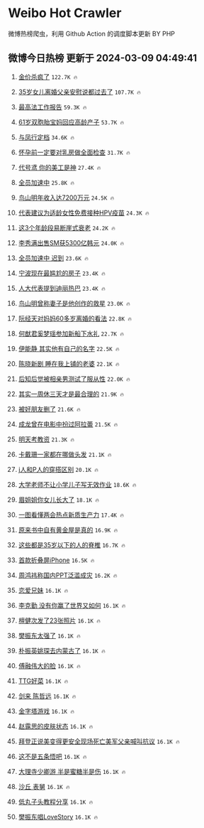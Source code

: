 # Weibo Hot Crawler 



微博热榜爬虫，利用 Github Action 的调度脚本更新 BY PHP 


## 微博今日热榜 更新于 2024-03-09 04:49:41 
1. [金价杀疯了](https://s.weibo.com/weibo?q=%23%E9%87%91%E4%BB%B7%E6%9D%80%E7%96%AF%E4%BA%86%23&t=31&band_rank=1&Refer=top) `122.7K 🔥` 

1. [35岁女儿离婚父亲安慰说都过去了](https://s.weibo.com/weibo?q=%2335%E5%B2%81%E5%A5%B3%E5%84%BF%E7%A6%BB%E5%A9%9A%E7%88%B6%E4%BA%B2%E5%AE%89%E6%85%B0%E8%AF%B4%E9%83%BD%E8%BF%87%E5%8E%BB%E4%BA%86%23&t=31&band_rank=2&Refer=top) `107.7K 🔥` 

1. [最高法工作报告](https://s.weibo.com/weibo?q=%23%E6%9C%80%E9%AB%98%E6%B3%95%E5%B7%A5%E4%BD%9C%E6%8A%A5%E5%91%8A%23&t=31&band_rank=3&Refer=top) `59.3K 🔥` 

1. [61岁双胞胎宝妈回应高龄产子](https://s.weibo.com/weibo?q=%2361%E5%B2%81%E5%8F%8C%E8%83%9E%E8%83%8E%E5%AE%9D%E5%A6%88%E5%9B%9E%E5%BA%94%E9%AB%98%E9%BE%84%E4%BA%A7%E5%AD%90%23&t=31&band_rank=4&Refer=top) `53.7K 🔥` 

1. [与凤行定档](https://s.weibo.com/weibo?q=%E4%B8%8E%E5%87%A4%E8%A1%8C%E5%AE%9A%E6%A1%A3&t=31&band_rank=5&Refer=top) `34.6K 🔥` 

1. [怀孕前一定要对乳房做全面检查](https://s.weibo.com/weibo?q=%23%E6%80%80%E5%AD%95%E5%89%8D%E4%B8%80%E5%AE%9A%E8%A6%81%E5%AF%B9%E4%B9%B3%E6%88%BF%E5%81%9A%E5%85%A8%E9%9D%A2%E6%A3%80%E6%9F%A5%23&t=31&band_rank=6&Refer=top) `31.7K 🔥` 

1. [代号鸢 你的美工是神](https://s.weibo.com/weibo?q=%E4%BB%A3%E5%8F%B7%E9%B8%A2%20%E4%BD%A0%E7%9A%84%E7%BE%8E%E5%B7%A5%E6%98%AF%E7%A5%9E&t=31&band_rank=7&Refer=top) `27.4K 🔥` 

1. [全员加速中](https://s.weibo.com/weibo?q=%E5%85%A8%E5%91%98%E5%8A%A0%E9%80%9F%E4%B8%AD&t=31&band_rank=8&Refer=top) `25.8K 🔥` 

1. [鸟山明年收入达7200万元](https://s.weibo.com/weibo?q=%23%E9%B8%9F%E5%B1%B1%E6%98%8E%E5%B9%B4%E6%94%B6%E5%85%A5%E8%BE%BE7200%E4%B8%87%E5%85%83%23&t=31&band_rank=9&Refer=top) `24.5K 🔥` 

1. [代表建议为适龄女性免费接种HPV疫苗](https://s.weibo.com/weibo?q=%23%E4%BB%A3%E8%A1%A8%E5%BB%BA%E8%AE%AE%E4%B8%BA%E9%80%82%E9%BE%84%E5%A5%B3%E6%80%A7%E5%85%8D%E8%B4%B9%E6%8E%A5%E7%A7%8DHPV%E7%96%AB%E8%8B%97%23&t=31&band_rank=10&Refer=top) `24.3K 🔥` 

1. [这3个年龄段易断崖式衰老](https://s.weibo.com/weibo?q=%23%E8%BF%993%E4%B8%AA%E5%B9%B4%E9%BE%84%E6%AE%B5%E6%98%93%E6%96%AD%E5%B4%96%E5%BC%8F%E8%A1%B0%E8%80%81%23&t=31&band_rank=11&Refer=top) `24.2K 🔥` 

1. [李秀满出售SM获5300亿韩元](https://s.weibo.com/weibo?q=%23%E6%9D%8E%E7%A7%80%E6%BB%A1%E5%87%BA%E5%94%AESM%E8%8E%B75300%E4%BA%BF%E9%9F%A9%E5%85%83%23&t=31&band_rank=12&Refer=top) `24.0K 🔥` 

1. [全员加速中 迟到](https://s.weibo.com/weibo?q=%E5%85%A8%E5%91%98%E5%8A%A0%E9%80%9F%E4%B8%AD%20%E8%BF%9F%E5%88%B0&t=31&band_rank=13&Refer=top) `23.6K 🔥` 

1. [宁波现在最尴尬的房子](https://s.weibo.com/weibo?q=%23%E5%AE%81%E6%B3%A2%E7%8E%B0%E5%9C%A8%E6%9C%80%E5%B0%B4%E5%B0%AC%E7%9A%84%E6%88%BF%E5%AD%90%23&t=31&band_rank=14&Refer=top) `23.4K 🔥` 

1. [人大代表提到迪丽热巴](https://s.weibo.com/weibo?q=%23%E4%BA%BA%E5%A4%A7%E4%BB%A3%E8%A1%A8%E6%8F%90%E5%88%B0%E8%BF%AA%E4%B8%BD%E7%83%AD%E5%B7%B4%23&t=31&band_rank=15&Refer=top) `23.4K 🔥` 

1. [鸟山明曾称妻子是他创作的救星](https://s.weibo.com/weibo?q=%23%E9%B8%9F%E5%B1%B1%E6%98%8E%E6%9B%BE%E7%A7%B0%E5%A6%BB%E5%AD%90%E6%98%AF%E4%BB%96%E5%88%9B%E4%BD%9C%E7%9A%84%E6%95%91%E6%98%9F%23&t=31&band_rank=16&Refer=top) `23.0K 🔥` 

1. [阮经天对妈妈60多岁离婚的看法](https://s.weibo.com/weibo?q=%E9%98%AE%E7%BB%8F%E5%A4%A9%E5%AF%B9%E5%A6%88%E5%A6%8860%E5%A4%9A%E5%B2%81%E7%A6%BB%E5%A9%9A%E7%9A%84%E7%9C%8B%E6%B3%95&t=31&band_rank=17&Refer=top) `22.8K 🔥` 

1. [何猷君奚梦瑶参加新船下水礼](https://s.weibo.com/weibo?q=%23%E4%BD%95%E7%8C%B7%E5%90%9B%E5%A5%9A%E6%A2%A6%E7%91%B6%E5%8F%82%E5%8A%A0%E6%96%B0%E8%88%B9%E4%B8%8B%E6%B0%B4%E7%A4%BC%23&t=31&band_rank=18&Refer=top) `22.7K 🔥` 

1. [伊能静 其实他有自己的名字](https://s.weibo.com/weibo?q=%E4%BC%8A%E8%83%BD%E9%9D%99%20%E5%85%B6%E5%AE%9E%E4%BB%96%E6%9C%89%E8%87%AA%E5%B7%B1%E7%9A%84%E5%90%8D%E5%AD%97&t=31&band_rank=19&Refer=top) `22.5K 🔥` 

1. [陈晓新剧 睡在我上铺的老婆](https://s.weibo.com/weibo?q=%E9%99%88%E6%99%93%E6%96%B0%E5%89%A7%20%E7%9D%A1%E5%9C%A8%E6%88%91%E4%B8%8A%E9%93%BA%E7%9A%84%E8%80%81%E5%A9%86&t=31&band_rank=20&Refer=top) `22.1K 🔥` 

1. [后知后觉被相亲男测试了服从性](https://s.weibo.com/weibo?q=%23%E5%90%8E%E7%9F%A5%E5%90%8E%E8%A7%89%E8%A2%AB%E7%9B%B8%E4%BA%B2%E7%94%B7%E6%B5%8B%E8%AF%95%E4%BA%86%E6%9C%8D%E4%BB%8E%E6%80%A7%23&t=31&band_rank=21&Refer=top) `22.0K 🔥` 

1. [其实一周休三天才是最合理的](https://s.weibo.com/weibo?q=%23%E5%85%B6%E5%AE%9E%E4%B8%80%E5%91%A8%E4%BC%91%E4%B8%89%E5%A4%A9%E6%89%8D%E6%98%AF%E6%9C%80%E5%90%88%E7%90%86%E7%9A%84%23&t=31&band_rank=22&Refer=top) `21.9K 🔥` 

1. [被好朋友删了](https://s.weibo.com/weibo?q=%23%E8%A2%AB%E5%A5%BD%E6%9C%8B%E5%8F%8B%E5%88%A0%E4%BA%86%23&t=31&band_rank=23&Refer=top) `21.6K 🔥` 

1. [成龙曾在电影中扮过阿拉蕾](https://s.weibo.com/weibo?q=%23%E6%88%90%E9%BE%99%E6%9B%BE%E5%9C%A8%E7%94%B5%E5%BD%B1%E4%B8%AD%E6%89%AE%E8%BF%87%E9%98%BF%E6%8B%89%E8%95%BE%23&t=31&band_rank=24&Refer=top) `21.5K 🔥` 

1. [明天考教资](https://s.weibo.com/weibo?q=%E6%98%8E%E5%A4%A9%E8%80%83%E6%95%99%E8%B5%84&t=31&band_rank=25&Refer=top) `21.3K 🔥` 

1. [卡戴珊一家都在哪做头发](https://s.weibo.com/weibo?q=%23%E5%8D%A1%E6%88%B4%E7%8F%8A%E4%B8%80%E5%AE%B6%E9%83%BD%E5%9C%A8%E5%93%AA%E5%81%9A%E5%A4%B4%E5%8F%91%23&t=31&band_rank=26&Refer=top) `21.1K 🔥` 

1. [j人和P人的穿搭区别](https://s.weibo.com/weibo?q=%23j%E4%BA%BA%E5%92%8CP%E4%BA%BA%E7%9A%84%E7%A9%BF%E6%90%AD%E5%8C%BA%E5%88%AB%23&t=31&band_rank=27&Refer=top) `20.1K 🔥` 

1. [大学老师不让小学儿子写无效作业](https://s.weibo.com/weibo?q=%23%E5%A4%A7%E5%AD%A6%E8%80%81%E5%B8%88%E4%B8%8D%E8%AE%A9%E5%B0%8F%E5%AD%A6%E5%84%BF%E5%AD%90%E5%86%99%E6%97%A0%E6%95%88%E4%BD%9C%E4%B8%9A%23&t=31&band_rank=28&Refer=top) `18.6K 🔥` 

1. [眉姐姐你女儿长大了](https://s.weibo.com/weibo?q=%23%E7%9C%89%E5%A7%90%E5%A7%90%E4%BD%A0%E5%A5%B3%E5%84%BF%E9%95%BF%E5%A4%A7%E4%BA%86%23&t=31&band_rank=29&Refer=top) `18.1K 🔥` 

1. [一图看懂两会热点新质生产力](https://s.weibo.com/weibo?q=%23%E4%B8%80%E5%9B%BE%E7%9C%8B%E6%87%82%E4%B8%A4%E4%BC%9A%E7%83%AD%E7%82%B9%E6%96%B0%E8%B4%A8%E7%94%9F%E4%BA%A7%E5%8A%9B%23&t=31&band_rank=30&Refer=top) `17.4K 🔥` 

1. [原来书中自有黄金屋是真的](https://s.weibo.com/weibo?q=%E5%8E%9F%E6%9D%A5%E4%B9%A6%E4%B8%AD%E8%87%AA%E6%9C%89%E9%BB%84%E9%87%91%E5%B1%8B%E6%98%AF%E7%9C%9F%E7%9A%84&t=31&band_rank=31&Refer=top) `16.9K 🔥` 

1. [这些都是35岁以下的人的脊椎](https://s.weibo.com/weibo?q=%E8%BF%99%E4%BA%9B%E9%83%BD%E6%98%AF35%E5%B2%81%E4%BB%A5%E4%B8%8B%E7%9A%84%E4%BA%BA%E7%9A%84%E8%84%8A%E6%A4%8E&t=31&band_rank=32&Refer=top) `16.7K 🔥` 

1. [首款折叠屏iPhone](https://s.weibo.com/weibo?q=%23%E9%A6%96%E6%AC%BE%E6%8A%98%E5%8F%A0%E5%B1%8FiPhone%23&t=31&band_rank=33&Refer=top) `16.5K 🔥` 

1. [周鸿祎称国内PPT泛滥成灾](https://s.weibo.com/weibo?q=%23%E5%91%A8%E9%B8%BF%E7%A5%8E%E7%A7%B0%E5%9B%BD%E5%86%85PPT%E6%B3%9B%E6%BB%A5%E6%88%90%E7%81%BE%23&t=31&band_rank=34&Refer=top) `16.2K 🔥` 

1. [恋爱兄妹](https://s.weibo.com/weibo?q=%E6%81%8B%E7%88%B1%E5%85%84%E5%A6%B9&t=31&band_rank=35&Refer=top) `16.1K 🔥` 

1. [李克勤 没有你赢了世界又如何](https://s.weibo.com/weibo?q=%E6%9D%8E%E5%85%8B%E5%8B%A4%20%E6%B2%A1%E6%9C%89%E4%BD%A0%E8%B5%A2%E4%BA%86%E4%B8%96%E7%95%8C%E5%8F%88%E5%A6%82%E4%BD%95&t=31&band_rank=36&Refer=top) `16.1K 🔥` 

1. [檀健次发了23张照片](https://s.weibo.com/weibo?q=%23%E6%AA%80%E5%81%A5%E6%AC%A1%E5%8F%91%E4%BA%8623%E5%BC%A0%E7%85%A7%E7%89%87%23&t=31&band_rank=37&Refer=top) `16.1K 🔥` 

1. [樊振东太强了](https://s.weibo.com/weibo?q=%23%E6%A8%8A%E6%8C%AF%E4%B8%9C%E5%A4%AA%E5%BC%BA%E4%BA%86%23&t=31&band_rank=38&Refer=top) `16.1K 🔥` 

1. [朴振英姚琛去内蒙古了](https://s.weibo.com/weibo?q=%23%E6%9C%B4%E6%8C%AF%E8%8B%B1%E5%A7%9A%E7%90%9B%E5%8E%BB%E5%86%85%E8%92%99%E5%8F%A4%E4%BA%86%23&t=31&band_rank=39&Refer=top) `16.1K 🔥` 

1. [傅融伟大的脸](https://s.weibo.com/weibo?q=%23%E5%82%85%E8%9E%8D%E4%BC%9F%E5%A4%A7%E7%9A%84%E8%84%B8%23&t=31&band_rank=40&Refer=top) `16.1K 🔥` 

1. [TTG好菜](https://s.weibo.com/weibo?q=TTG%E5%A5%BD%E8%8F%9C&t=31&band_rank=41&Refer=top) `16.1K 🔥` 

1. [剑来 陈哲远](https://s.weibo.com/weibo?q=%E5%89%91%E6%9D%A5%20%E9%99%88%E5%93%B2%E8%BF%9C&t=31&band_rank=42&Refer=top) `16.1K 🔥` 

1. [金字塔游戏](https://s.weibo.com/weibo?q=%E9%87%91%E5%AD%97%E5%A1%94%E6%B8%B8%E6%88%8F&t=31&band_rank=43&Refer=top) `16.1K 🔥` 

1. [赵露思的皮肤状态](https://s.weibo.com/weibo?q=%23%E8%B5%B5%E9%9C%B2%E6%80%9D%E7%9A%84%E7%9A%AE%E8%82%A4%E7%8A%B6%E6%80%81%23&t=31&band_rank=44&Refer=top) `16.1K 🔥` 

1. [拜登正说美变得更安全现场死亡美军父亲喊叫抗议](https://s.weibo.com/weibo?q=%23%E6%8B%9C%E7%99%BB%E6%AD%A3%E8%AF%B4%E7%BE%8E%E5%8F%98%E5%BE%97%E6%9B%B4%E5%AE%89%E5%85%A8%E7%8E%B0%E5%9C%BA%E6%AD%BB%E4%BA%A1%E7%BE%8E%E5%86%9B%E7%88%B6%E4%BA%B2%E5%96%8A%E5%8F%AB%E6%8A%97%E8%AE%AE%23&t=31&band_rank=45&Refer=top) `16.1K 🔥` 

1. [这不是五条悟吧](https://s.weibo.com/weibo?q=%E8%BF%99%E4%B8%8D%E6%98%AF%E4%BA%94%E6%9D%A1%E6%82%9F%E5%90%A7&t=31&band_rank=46&Refer=top) `16.1K 🔥` 

1. [大理寺少卿游 半是蜜糖半是伤](https://s.weibo.com/weibo?q=%E5%A4%A7%E7%90%86%E5%AF%BA%E5%B0%91%E5%8D%BF%E6%B8%B8%20%E5%8D%8A%E6%98%AF%E8%9C%9C%E7%B3%96%E5%8D%8A%E6%98%AF%E4%BC%A4&t=31&band_rank=47&Refer=top) `16.1K 🔥` 

1. [沙丘 表舅](https://s.weibo.com/weibo?q=%E6%B2%99%E4%B8%98%20%E8%A1%A8%E8%88%85&t=31&band_rank=48&Refer=top) `16.1K 🔥` 

1. [低丸子头教程分享](https://s.weibo.com/weibo?q=%E4%BD%8E%E4%B8%B8%E5%AD%90%E5%A4%B4%E6%95%99%E7%A8%8B%E5%88%86%E4%BA%AB&t=31&band_rank=49&Refer=top) `16.1K 🔥` 

1. [樊振东唱LoveStory](https://s.weibo.com/weibo?q=%E6%A8%8A%E6%8C%AF%E4%B8%9C%E5%94%B1LoveStory&t=31&band_rank=50&Refer=top) `16.1K 🔥` 

